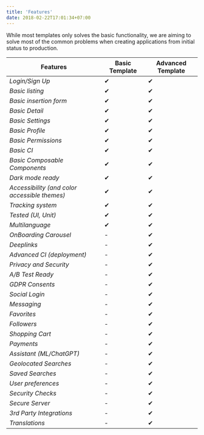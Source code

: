 ```yaml
---
title: 'Features'
date: 2018-02-22T17:01:34+07:00
---
```


While most templates only solves the basic functionality, we are aiming to solve most of the common problems when creating applications from initial status to production.


Features | **Basic Template** | Advanced Template
--- | --- | ---
*Login/Sign Up* | ✔ | ✔
*Basic listing* | ✔ | ✔
*Basic insertion form* | ✔ | ✔
*Basic Detail* | ✔ | ✔
*Basic Settings* | ✔ | ✔
*Basic Profile* | ✔ | ✔
*Basic Permissions* | ✔ | ✔
*Basic CI* | ✔ | ✔
*Basic Composable Components* | ✔ | ✔
*Dark mode ready* | ✔ | ✔
*Accessibility (and color accessible themes)* | ✔ | ✔
*Tracking system* | ✔ | ✔
*Tested (UI, Unit)* | ✔ | ✔
*Multilanguage* | ✔ | ✔
*OnBoarding Carousel* | - | ✔
*Deeplinks* | - | ✔
*Advanced CI (deployment)* | - | ✔
*Privacy and Security* | - | ✔
*A/B Test Ready* | - | ✔
*GDPR Consents* | - | ✔
*Social Login* | - | ✔
*Messaging* | - | ✔
*Favorites* | - | ✔
*Followers* | - | ✔
*Shopping Cart* | - | ✔
*Payments* | - | ✔
*Assistant (ML/ChatGPT)* | - | ✔
*Geolocated Searches* | - | ✔
*Saved Searches* | - | ✔
*User preferences* | - | ✔
*Security Checks* | - | ✔
*Secure Server* | - | ✔
*3rd Party Integrations* | - | ✔
*Translations* | - | ✔

